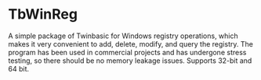 # TbWinReg
A simple package of Twinbasic for Windows registry operations, which makes it very convenient to add, delete, modify, and query the registry. The program has been used in commercial projects and has undergone stress testing, so there should be no memory leakage issues. Supports 32-bit and 64 bit.
